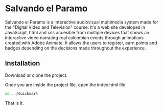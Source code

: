 # Salvando el Paramo

Salvando el Paramo is a interactive audiovisual multimedia system made for the "Digital Video and Television" course. It's a web site developed in JavaScript, html and css accesible from multiple devices that shows an interactive video narrating real colombian events through animations created with Adobe Animate. It allows the users to register, earn points and badges depending on the decisions made throughout the experience.

## Installation

Download or clone the project.

Once you are inside the project file, open the index.html file
```bash
cd ../Quickmart
```

That is it. 

